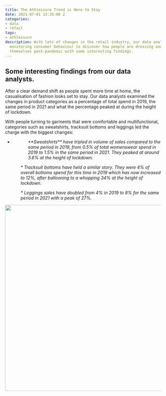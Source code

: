 ```yaml
---
title: The Athleisure Trend is Here to Stay
date: 2021-07-01 13:35:00 Z
categories:
- data
- retail
tags:
- athleisure
description: With lots of changes in the retail industry, our data analysts have been
  monitoring consumer behaviour to discover how people are dressing and expressing
  themselves post-pandemic with some interesting findings.
---
```


## Some interesting findings from our data analysts.

After a clear demand shift as people spent more time at home, the casualisation of fashion looks set to stay. Our data analysts examined the changes in product categories as a percentage of total spend in 2019, the same period in 2021 and what the percentage peaked at during the height of lockdown. 

With people turning to garments that were comfortable and multifunctional, categories such as sweatshirts, tracksuit bottoms and leggings led the charge with the biggest changes:

* <p style="padding-left: 50px; font-style: italic;"> **Sweatshirts** have tripled in volume of sales compared to the same period in 2019, from 0.5% of total womenswear spend in 2019 to 1.5% in the same period in 2021. They peaked at around 3.6% at the height of lockdown.</p>
<p style="padding-left: 50px; font-style: italic;"> * Tracksuit bottoms have held a similar story. They were 4% of overall bottoms spend for this time in 2019 which has now increased to 12%, after ballooning to a whopping 34% at the height of lockdown.</p>
<p style="padding-left: 50px; font-style: italic;"> * Leggings sales have doubled from 4% in 2019 to 8% for the same period in 2021 with a peak of 27%.</p>

<p style="text-align:center"><img style="margin-left: 0px; width: 600px;" src ="/uploads/Comfort%20Clothing.JPG"/></p>
